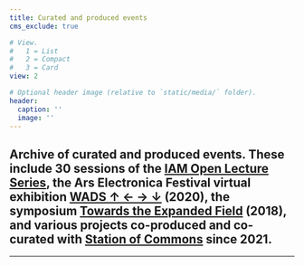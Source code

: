 ```yaml
---
title: Curated and produced events 
cms_exclude: true

# View.
#   1 = List
#   2 = Compact
#   3 = Card
view: 2

# Optional header image (relative to `static/media/` folder).
header:
  caption: ''
  image: ''
---
```

Archive of curated and produced events. 
These include 30 sessions of the [IAM Open Lecture Series](/tag/iam-open-lectures/), the Ars Electronica Festival virtual exhibition [WADS ↑ ← → ↓](wads) (2020), the symposium [Towards the Expanded Field](towards-the-expanded-field) (2018), and various projects co-produced and co-curated with [Station of Commons](../project/station-of-commons) since 2021. 
<br>
--- 
--- 
